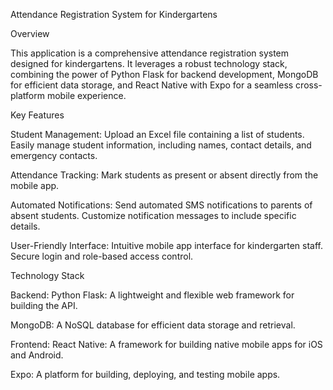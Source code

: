 Attendance Registration System for Kindergartens

Overview

This application is a comprehensive attendance registration system designed for kindergartens. It leverages a robust technology stack, combining the power of Python Flask for backend development, MongoDB for efficient data storage, and React Native with Expo for a seamless cross-platform mobile experience.

Key Features

Student Management:
Upload an Excel file containing a list of students.
Easily manage student information, including names, contact details, and emergency contacts.

Attendance Tracking:
Mark students as present or absent directly from the mobile app.

Automated Notifications:
Send automated SMS notifications to parents of absent students.
Customize notification messages to include specific details.

User-Friendly Interface:
Intuitive mobile app interface for kindergarten staff.
Secure login and role-based access control.

Technology Stack

Backend:
Python Flask: A lightweight and flexible web framework for building the API.

MongoDB: A NoSQL database for efficient data storage and retrieval.

Frontend:
React Native: A framework for building native mobile apps for iOS and Android.

Expo: A platform for building, deploying, and testing mobile apps.
